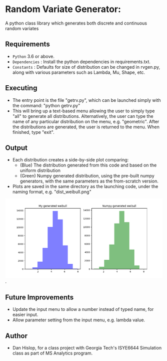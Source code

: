 # Random Variate Generator:
A python class library which generates both discrete and continuous random variates

## Requirements
- `Python` 3.6 or above.
- `Dependencies` : Install the python dependencies in requirements.txt.
- `Constants` : Defaults for size of distribution can be changed in rvgen.py, along with various parameters such as Lambda, Mu, Shape, etc.

## Executing
- The entry point is the file "getrv.py", which can be launched simply with the command:  "python getrv.py"
- This will bring up a text-based menu allowing the user to simply type "all" to generate all distributions. Alternatively, the user can type the name of any particular distribution on the menu, e.g. "geometric".  After the distributions are generated, the user is returned to the menu.  When finished, type "exit".

## Output
- Each distribution creates a side-by-side plot comparing:
    - (Blue) The distribution generated from this code and based on the uniform distribution
    - (Green) Numpy generated distribution, using the pre-built numpy generators, with the same parameters as the from-scratch version.
- Plots are saved in the same directory as the launching code, under the naming format, e.g. "dist_weibull.png"

![example side by side plot](./dist_weibull.png "Weibull Distribution").

## Future Improvements
- Update the input menu to allow a number instead of typed name, for easier input.
- Allow parameter setting from the input menu, e.g. lambda value.

## Author
- Dan Hislop, for a class project with Georgia Tech's ISYE6644 Simulation class as part of MS Analytics program.
